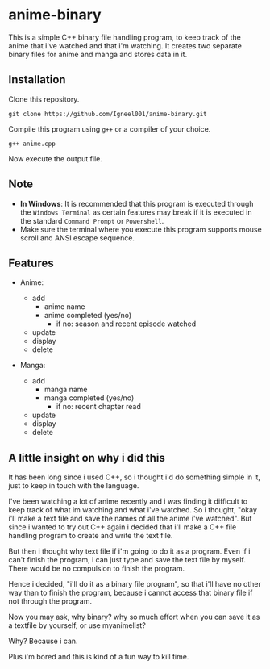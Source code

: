 # anime-binary

This is a simple C++ binary file handling program, to keep track of the anime that i've watched and that i'm watching.
It creates two separate binary files for anime and manga and stores data in it.

## Installation
Clone this repository.
```
git clone https://github.com/Igneel001/anime-binary.git
```
Compile this program using `g++` or a compiler of your choice.
```
g++ anime.cpp 
```
Now execute the output file.

## Note
- **In Windows**: It is recommended that this program is executed through the `Windows Terminal` as certain features may break if it is executed in the standard `Command Prompt` or `Powershell`.
- Make sure the terminal where you execute this program supports mouse scroll and ANSI escape sequence.

## Features
- Anime:
  - add
    - anime name
    - anime completed (yes/no)
      - if no: season and recent episode watched
  - update 
  - display 
  - delete 

- Manga:
  - add
    - manga name
    - manga completed (yes/no)
      - if no: recent chapter read
  - update 
  - display 
  - delete


## A little insight on why i did this

It has been long since i used C++, so i thought i'd do something simple in it, just to keep in touch with the language. 

I've been watching a lot of anime recently and i was finding it difficult to keep track of what im watching and what i've watched. So i thought, "okay i'll make a text file and save the names of all the anime i've watched". But since i wanted to try out C++ again i decided that i'll make a C++ file handling program to create and write the text file. 

But then i thought why text file if i'm going to do it as a program. Even if i can't finish the program, i can just type and save the text file by myself. There would be no compulsion to finish the program.

Hence i decided, "i'll do it as a binary file program", so that i'll have no other way than to finish the program, because i cannot access that binary file if not through the program. 

Now you may ask, why binary? why so much effort when you can save it as a textfile by yourself, or use myanimelist?

Why?
Because i can.

Plus i'm bored and this is kind of a fun way to kill time.